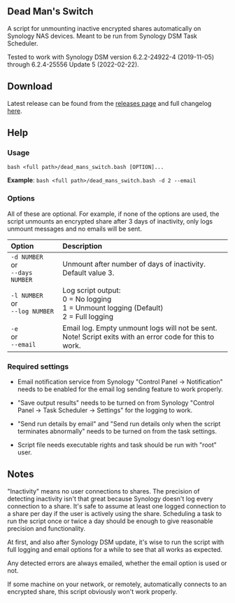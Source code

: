 ## Dead Man's Switch

A script for unmounting inactive encrypted shares automatically on Synology NAS devices. Meant to be run from Synology DSM Task Scheduler.

Tested to work with Synology DSM version 6.2.2-24922-4 (2019-11-05) through 6.2.4-25556 Update 5 (2022-02-22).


## Download

Latest release can be found from the [releases page](https://github.com/Perkolator/dead-mans-switch/releases) and full changelog [here](https://github.com/Perkolator/dead-mans-switch/blob/master/CHANGELOG.md).


## Help


### Usage

`bash <full path>/dead_mans_switch.bash [OPTION]...`

**Example**: `bash <full path>/dead_mans_switch.bash -d 2 --email`


### Options

All of these are optional. For example, if none of the options are used, the script unmounts an encrypted share after 3 days of inactivity, only logs unmount messages and no emails will be sent.

Option | Description
:----- |:-----------
`-d NUMBER` <br />or <br />`--days NUMBER` | Unmount after number of days of inactivity. <br />Default value 3.
`-l NUMBER` <br />or <br />`--log NUMBER` | Log script output: <br />0 = No logging <br />1 = Unmount logging (Default) <br />2 = Full logging
`-e` <br />or <br />`--email` | Email log. Empty unmount logs will not be sent. <br />Note! Script exits with an error code for this to work.


### Required settings

- Email notification service from Synology "Control Panel -> Notification" needs to be enabled for the email log sending feature to work properly.

- "Save output results" needs to be turned on from Synology "Control Panel -> Task Scheduler -> Settings" for the logging to work.

- "Send run details by email" and "Send run details only when the script terminates abnormally" needs to be turned on from the task settings.

- Script file needs executable rights and task should be run with "root" user.


## Notes

"Inactivity" means no user connections to shares. The precision of detecting inactivity isn't that great because Synology doesn't log every connection to a share. It's safe to assume at least one logged connection to a share per day if the user is actively using the share. Scheduling a task to run the script once or twice a day should be enough to give reasonable precision and functionality.

At first, and also after Synology DSM update, it's wise to run the script with full logging and email options for a while to see that all works as expected.

Any detected errors are always emailed, whether the email option is used or not.

If some machine on your network, or remotely, automatically connects to an encrypted share, this script obviously won't work properly.
